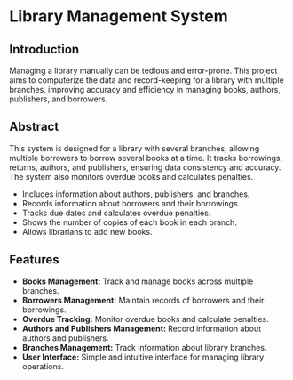 # Library Management System

## Introduction

Managing a library manually can be tedious and error-prone. This project aims to computerize the data and record-keeping for a library with multiple branches, improving accuracy and efficiency in managing books, authors, publishers, and borrowers.

## Abstract

This system is designed for a library with several branches, allowing multiple borrowers to borrow several books at a time. It tracks borrowings, returns, authors, and publishers, ensuring data consistency and accuracy. The system also monitors overdue books and calculates penalties.

- Includes information about authors, publishers, and branches.
- Records information about borrowers and their borrowings.
- Tracks due dates and calculates overdue penalties.
- Shows the number of copies of each book in each branch.
- Allows librarians to add new books.

## Features

- **Books Management:** Track and manage books across multiple branches.
- **Borrowers Management:** Maintain records of borrowers and their borrowings.
- **Overdue Tracking:** Monitor overdue books and calculate penalties.
- **Authors and Publishers Management:** Record information about authors and publishers.
- **Branches Management:** Track information about library branches.
- **User Interface:** Simple and intuitive interface for managing library operations.
